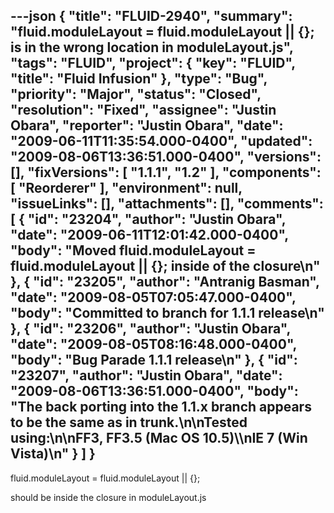 ---json
{
  "title": "FLUID-2940",
  "summary": "fluid.moduleLayout = fluid.moduleLayout || {}; is in the wrong location in moduleLayout.js",
  "tags": "FLUID",
  "project": {
    "key": "FLUID",
    "title": "Fluid Infusion"
  },
  "type": "Bug",
  "priority": "Major",
  "status": "Closed",
  "resolution": "Fixed",
  "assignee": "Justin Obara",
  "reporter": "Justin Obara",
  "date": "2009-06-11T11:35:54.000-0400",
  "updated": "2009-08-06T13:36:51.000-0400",
  "versions": [],
  "fixVersions": [
    "1.1.1",
    "1.2"
  ],
  "components": [
    "Reorderer"
  ],
  "environment": null,
  "issueLinks": [],
  "attachments": [],
  "comments": [
    {
      "id": "23204",
      "author": "Justin Obara",
      "date": "2009-06-11T12:01:42.000-0400",
      "body": "Moved fluid.moduleLayout = fluid.moduleLayout || {}; inside of the closure\n"
    },
    {
      "id": "23205",
      "author": "Antranig Basman",
      "date": "2009-08-05T07:05:47.000-0400",
      "body": "Committed to branch for 1.1.1 release\n"
    },
    {
      "id": "23206",
      "author": "Justin Obara",
      "date": "2009-08-05T08:16:48.000-0400",
      "body": "Bug Parade 1.1.1 release\n"
    },
    {
      "id": "23207",
      "author": "Justin Obara",
      "date": "2009-08-06T13:36:51.000-0400",
      "body": "The back porting into the 1.1.x branch appears to be the same as in trunk.\n\nTested using:\n\nFF3, FF3.5 (Mac OS 10.5)\\\nIE 7 (Win Vista)\n"
    }
  ]
}
---
fluid.moduleLayout = fluid.moduleLayout || {};

should be inside the closure in moduleLayout.js

        